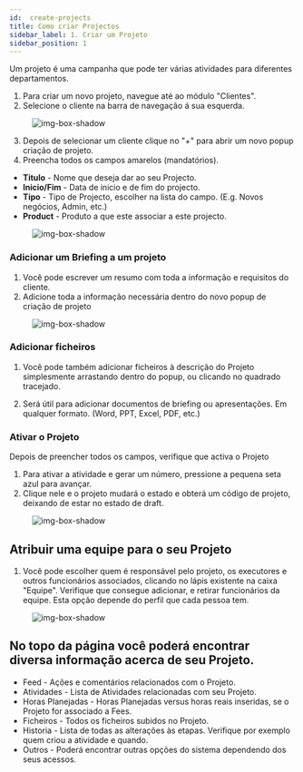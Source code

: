 ```yaml
---
id:  create-projects
title: Como criar Projectos
sidebar_label: 1. Criar um Projeto
sidebar_position: 1
---
```



Um projeto é uma campanha que pode ter várias atividades para diferentes departamentos.

1. Para criar um novo projeto, navegue até ao módulo "Clientes".
2. Selecione o cliente na barra de navegação á sua esquerda.

<figure>

![img-box-shadow](/img/university/project-management/project-management-lesson1-1.png)
<figcaption></figcaption>
</figure>

3. Depois de selecionar um cliente clique no "+" para abrir um novo popup criação de projeto.
4. Preencha todos os campos amarelos (mandatórios).

- **Titulo** - Nome que deseja dar ao seu Projecto.
- **Inicio/Fim** - Data de inicio e de fim do projecto.
- **Tipo** - Tipo de Projecto, escolher na lista do campo. (E.g. Novos negócios, Admin, etc.)
- **Product** - Produto a que este associar a este projecto.

<figure>

![img-box-shadow](/img/university/project-management/project-management-lesson1-2.png)
<figcaption></figcaption>
</figure>

### Adicionar um Briefing a um projeto

1. Você pode escrever um resumo com toda a informação e requisitos do cliente.
2. Adicione toda a informação necessária dentro do novo popup de criação de projeto

<figure>

![img-box-shadow](/img/university/project-management/project-management-lesson1-3.png)
<figcaption></figcaption>
</figure>

### Adicionar ficheiros

1. Você pode também adicionar ficheiros à descrição do Projeto simplesmente arrastando dentro do popup, ou clicando no quadrado tracejado.

2. Será útil para adicionar documentos de briefing ou apresentações. Em qualquer formato. (Word, PPT, Excel, PDF, etc.)

### Ativar o Projeto

Depois de preencher todos os campos, verifique que activa o Projeto

1. Para ativar a atividade e gerar um número, pressione a pequena seta azul para avançar.
2. Clique nele e o projeto mudará o estado e obterá um código de projeto, deixando de estar no estado de draft.

<figure>

![img-box-shadow](/img/university/project-management/project-management-lesson1-4.png)
<figcaption></figcaption>
</figure>

## Atribuir uma equipe para o seu Projeto

1. Você pode escolher quem é responsável pelo projeto, os executores e outros funcionários associados, clicando no lápis existente na caixa "Equipe". Verifique que consegue adicionar, e retirar funcionários da equipe. Esta opção depende do perfil que cada pessoa tem.

<figure>

![img-box-shadow](/img/university/project-management/project-management-lesson1-5.png)
<figcaption></figcaption>
</figure>


## No topo da página você poderá encontrar diversa informação acerca de seu Projeto.

- Feed - Ações e comentários relacionados com o Projeto.
- Atividades - Lista de Atividades relacionadas com seu Projeto.
- Horas Planejadas - Horas Planejadas versus horas reais inseridas, se o Projeto for associado a Fees.
- Ficheiros - Todos os ficheiros subidos no Projeto.
- Historia - Lista de todas as alterações às etapas. Verifique por exemplo quem criou a atividade e quando.
- Outros - Poderá encontrar outras opções do sistema dependendo dos seus acessos.
